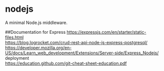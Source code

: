 # nodejs
A minimal Node.js middleware.

##Documentation for Express
https://expressjs.com/en/starter/static-files.html  
https://blog.logrocket.com/crud-rest-api-node-js-express-postgresql/  
https://developer.mozilla.org/en-US/docs/Learn_web_development/Extensions/Server-side/Express_Nodejs/
deployment  
https://education.github.com/git-cheat-sheet-education.pdf  